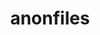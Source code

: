 ---
title: anonfiles
position_number: 2.1
type: get
description: To get a file's information from anonfiles.com
parameters:
  - name: id
    content: ID of file
content_markdown: |-
left_code_blocks:
  - code_block: |-
       $ Invoke-RestMethod -Uri 'https://api.anonfiles.com/v2/file/vfd0C8Ebu0/info'
    title: Powershell
    language: bash
right_code_blocks:
  - code_block: |2-
        {
          "status": true,
          "data": {
            "file": {
              "url": {
                "full": "https://anonfiles.com/u1C0ebc4b0/file.txt",
                "short": "https://anonfiles.com/u1C0ebc4b0",
              },
              "metadata": {
                "id": "u1C0ebc4b0",
                "name": "file.txt",
                "size": {
                  "bytes": "6861",
                  "readable": "6.7 KB"
                }
              }
            }
          }
        }
    title: Success
    language: json
  - code_block: |2-
      {
          "status": false,
          "error": {
            "message": "The file you are looking for does not exist.",
            "type": "FILE_NOT_FOUND"
            "code": 404
        }
    title: Error
    language: json
---